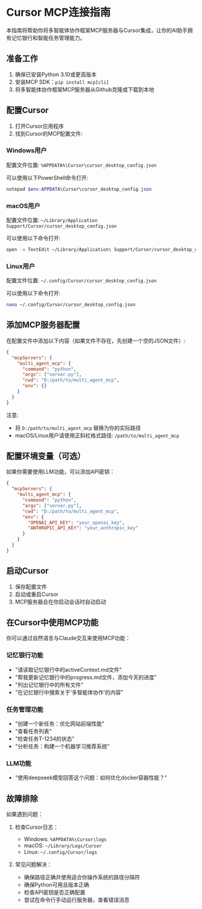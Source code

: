 # Cursor MCP连接指南

本指南将帮助你将多智能体协作框架MCP服务器与Cursor集成，让你的AI助手拥有记忆银行和智能任务管理能力。

## 准备工作

1. 确保已安装Python 3.10或更高版本
2. 安装MCP SDK：`pip install mcp[cli]`
3. 将多智能体协作框架MCP服务器从Github克隆或下载到本地

## 配置Cursor

1. 打开Cursor应用程序
2. 找到Cursor的MCP配置文件:

### Windows用户
配置文件位置: `%APPDATA%\Cursor\cursor_desktop_config.json`

可以使用以下PowerShell命令打开:
```powershell
notepad $env:APPDATA\Cursor\cursor_desktop_config.json
```

### macOS用户
配置文件位置: `~/Library/Application Support/Cursor/cursor_desktop_config.json`

可以使用以下命令打开:
```bash
open -a TextEdit ~/Library/Application\ Support/Cursor/cursor_desktop_config.json
```

### Linux用户
配置文件位置: `~/.config/Cursor/cursor_desktop_config.json`

可以使用以下命令打开:
```bash
nano ~/.config/Cursor/cursor_desktop_config.json
```

## 添加MCP服务器配置

在配置文件中添加以下内容（如果文件不存在，先创建一个空的JSON文件）:

```json
{
  "mcpServers": {
    "multi_agent_mcp": {
      "command": "python",
      "args": ["server.py"],
      "cwd": "D:/path/to/multi_agent_mcp",
      "env": {}
    }
  }
}
```

注意:
- 将 `D:/path/to/multi_agent_mcp` 替换为你的实际路径
- macOS/Linux用户请使用正斜杠格式路径: `/path/to/multi_agent_mcp`

## 配置环境变量（可选）

如果你需要使用LLM功能，可以添加API密钥：

```json
{
  "mcpServers": {
    "multi_agent_mcp": {
      "command": "python",
      "args": ["server.py"],
      "cwd": "D:/path/to/multi_agent_mcp",
      "env": {
        "OPENAI_API_KEY": "your_openai_key",
        "ANTHROPIC_API_KEY": "your_anthropic_key"
      }
    }
  }
}
```

## 启动Cursor

1. 保存配置文件
2. 启动或重启Cursor
3. MCP服务器会在你启动会话时自动启动

## 在Cursor中使用MCP功能

你可以通过自然语言与Claude交互来使用MCP功能：

### 记忆银行功能
- "请读取记忆银行中的activeContext.md文件"
- "帮我更新记忆银行中的progress.md文件，添加今天的进度"
- "列出记忆银行中的所有文件"
- "在记忆银行中搜索关于'多智能体协作'的内容"

### 任务管理功能
- "创建一个新任务：优化网站前端性能"
- "查看任务列表"
- "检查任务T-1234的状态"
- "分析任务：构建一个机器学习推荐系统"

### LLM功能
- "使用deepseek模型回答这个问题：如何优化docker容器性能？"

## 故障排除

如果遇到问题：

1. 检查Cursor日志：
   - Windows: `%APPDATA%\Cursor\logs`
   - macOS: `~/Library/Logs/Cursor`
   - Linux: `~/.config/Cursor/logs`

2. 常见问题解决：
   - 确保路径正确并使用适合你操作系统的路径分隔符
   - 确保Python可用且版本正确
   - 检查API密钥是否正确配置
   - 尝试在命令行手动运行服务器，查看错误消息 